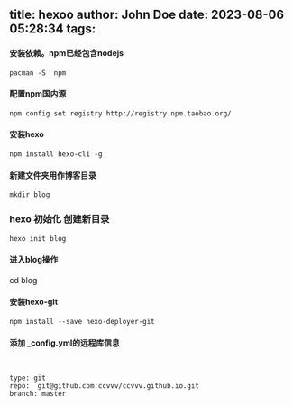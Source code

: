 title: hexoo
author: John Doe
date: 2023-08-06 05:28:34
tags:
---
#### 安装依赖。npm已经包含nodejs
```
pacman -S  npm
```
#### 配置npm国内源
```
npm config set registry http://registry.npm.taobao.org/
```
#### 安装hexo
```
npm install hexo-cli -g
```
#### 新建文件夹用作博客目录
```
mkdir blog
```
### hexo 初始化 创建新目录
```
hexo init blog
```
#### 进入blog操作
cd blog

#### 安装hexo-git
```
npm install --save hexo-deployer-git
```
#### 添加 _config.yml的远程库信息
```


type: git
repo:  git@github.com:ccvvv/ccvvv.github.io.git
branch: master
```
